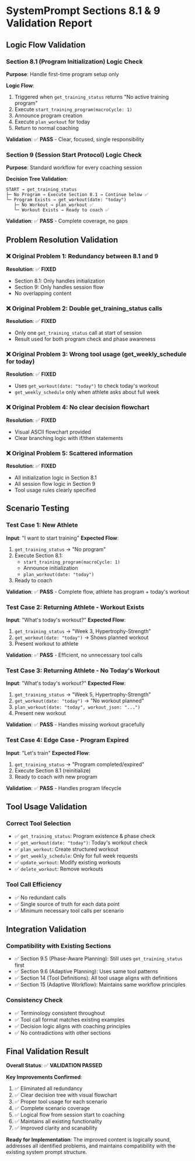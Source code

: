 # SystemPrompt Sections 8.1 & 9 Validation Report

## Logic Flow Validation

### Section 8.1 (Program Initialization) Logic Check
**Purpose**: Handle first-time program setup only

**Logic Flow**:
1. Triggered when `get_training_status` returns "No active training program"
2. Execute `start_training_program(macroCycle: 1)`
3. Announce program creation
4. Execute `plan_workout` for today
5. Return to normal coaching

**Validation**: ✅ **PASS** - Clear, focused, single responsibility

### Section 9 (Session Start Protocol) Logic Check
**Purpose**: Standard workflow for every coaching session

**Decision Tree Validation**:
```
START → get_training_status
├─ No Program → Execute Section 8.1 → Continue below ✅
└─ Program Exists → get_workout(date: "today")
   ├─ No Workout → plan_workout ✅
   └─ Workout Exists → Ready to coach ✅
```

**Validation**: ✅ **PASS** - Complete coverage, no gaps

## Problem Resolution Validation

### ❌ Original Problem 1: Redundancy between 8.1 and 9
**Resolution**: ✅ **FIXED**
- Section 8.1: Only handles initialization 
- Section 9: Only handles session flow
- No overlapping content

### ❌ Original Problem 2: Double get_training_status calls
**Resolution**: ✅ **FIXED**
- Only one `get_training_status` call at start of session
- Result used for both program check and phase awareness

### ❌ Original Problem 3: Wrong tool usage (get_weekly_schedule for today)
**Resolution**: ✅ **FIXED**
- Uses `get_workout(date: "today")` to check today's workout
- `get_weekly_schedule` only when athlete asks about full week

### ❌ Original Problem 4: No clear decision flowchart
**Resolution**: ✅ **FIXED**
- Visual ASCII flowchart provided
- Clear branching logic with if/then statements

### ❌ Original Problem 5: Scattered information
**Resolution**: ✅ **FIXED**
- All initialization logic in Section 8.1
- All session flow logic in Section 9
- Tool usage rules clearly specified

## Scenario Testing

### Test Case 1: New Athlete
**Input**: "I want to start training"
**Expected Flow**:
1. `get_training_status` → "No program"
2. Execute Section 8.1:
   - `start_training_program(macroCycle: 1)`
   - Announce initialization
   - `plan_workout(date: "today")`
3. Ready to coach

**Validation**: ✅ **PASS** - Complete flow, athlete has program + today's workout

### Test Case 2: Returning Athlete - Workout Exists
**Input**: "What's today's workout?"
**Expected Flow**:
1. `get_training_status` → "Week 3, Hypertrophy-Strength"
2. `get_workout(date: "today")` → Shows planned workout
3. Present workout to athlete

**Validation**: ✅ **PASS** - Efficient, no unnecessary tool calls

### Test Case 3: Returning Athlete - No Today's Workout
**Input**: "What's today's workout?"
**Expected Flow**:
1. `get_training_status` → "Week 5, Hypertrophy-Strength"
2. `get_workout(date: "today")` → "No workout planned"
3. `plan_workout(date: "today", workout_json: "...")` 
4. Present new workout

**Validation**: ✅ **PASS** - Handles missing workout gracefully

### Test Case 4: Edge Case - Program Expired
**Input**: "Let's train"
**Expected Flow**:
1. `get_training_status` → "Program completed/expired"
2. Execute Section 8.1 (reinitialize)
3. Ready to coach with new program

**Validation**: ✅ **PASS** - Handles program lifecycle

## Tool Usage Validation

### Correct Tool Selection
- ✅ `get_training_status`: Program existence & phase check
- ✅ `get_workout(date: "today")`: Today's workout check
- ✅ `plan_workout`: Create structured workout
- ✅ `get_weekly_schedule`: Only for full week requests
- ✅ `update_workout`: Modify existing workouts
- ✅ `delete_workout`: Remove workouts

### Tool Call Efficiency
- ✅ No redundant calls
- ✅ Single source of truth for each data point
- ✅ Minimum necessary tool calls per scenario

## Integration Validation

### Compatibility with Existing Sections
- ✅ Section 9.5 (Phase-Aware Planning): Still uses `get_training_status` first
- ✅ Section 9.6 (Adaptive Planning): Uses same tool patterns
- ✅ Section 14 (Tool Definitions): All tool usage aligns with definitions
- ✅ Section 15 (Adaptive Workflow): Maintains same workflow principles

### Consistency Check
- ✅ Terminology consistent throughout
- ✅ Tool call format matches existing examples
- ✅ Decision logic aligns with coaching principles
- ✅ No contradictions with other sections

## Final Validation Result

**Overall Status**: ✅ **VALIDATION PASSED**

**Key Improvements Confirmed**:
1. ✅ Eliminated all redundancy
2. ✅ Clear decision tree with visual flowchart
3. ✅ Proper tool usage for each scenario
4. ✅ Complete scenario coverage
5. ✅ Logical flow from session start to coaching
6. ✅ Maintains all existing functionality
7. ✅ Improved clarity and scanability

**Ready for Implementation**: The improved content is logically sound, addresses all identified problems, and maintains compatibility with the existing system prompt structure.